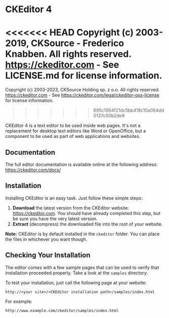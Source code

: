 CKEditor 4
==========

<<<<<<< HEAD
Copyright (c) 2003-2019, CKSource - Frederico Knabben. All rights reserved.
https://ckeditor.com - See LICENSE.md for license information.
=======
Copyright (c) 2003-2023, CKSource Holding sp. z o.o. All rights reserved.
https://ckeditor.com - See https://ckeditor.com/legal/ckeditor-oss-license for license information.
>>>>>>> 695c1564f21dc5bb418c10a064dd0137c00b2de9

CKEditor 4 is a text editor to be used inside web pages. It's not a replacement
for desktop text editors like Word or OpenOffice, but a component to be used as
part of web applications and websites.

## Documentation

The full editor documentation is available online at the following address:
https://ckeditor.com/docs/

## Installation

Installing CKEditor is an easy task. Just follow these simple steps:

 1. **Download** the latest version from the CKEditor website:
    https://ckeditor.com. You should have already completed this step, but be
    sure you have the very latest version.
 2. **Extract** (decompress) the downloaded file into the root of your website.

**Note:** CKEditor is by default installed in the `ckeditor` folder. You can
place the files in whichever you want though.

## Checking Your Installation

The editor comes with a few sample pages that can be used to verify that
installation proceeded properly. Take a look at the `samples` directory.

To test your installation, just call the following page at your website:

	http://<your site>/<CKEditor installation path>/samples/index.html

For example:

	http://www.example.com/ckeditor/samples/index.html
